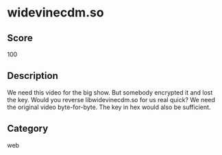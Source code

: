 # widevinecdm.so

## Score
100

## Description
We need this video for the big show. But somebody encrypted it and lost the key. Would you reverse libwidevinecdm.so for us real quick? We need the original video byte-for-byte. The key in hex would also be sufficient.

## Category
web
